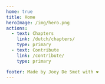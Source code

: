 ```yaml
---
home: true
title: Home
heroImage: /img/hero.png
actions:
  - text: Chapters
    link: /dutch/chapters/
    type: primary
  - text: Contribute
    link: /contribute/
    type: primary

footer: Made by Joey De Smet with ❤️
---
```

